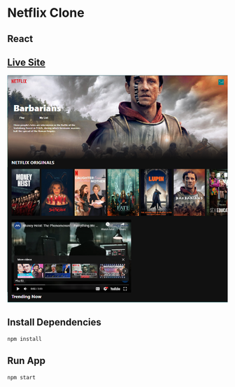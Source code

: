 # Netflix Clone

## React

## [Live Site](https://firelist-e6c2c.web.app/)

![Netflix](netflix.png)


## Install Dependencies
```
npm install
```

## Run App
```
npm start
```
